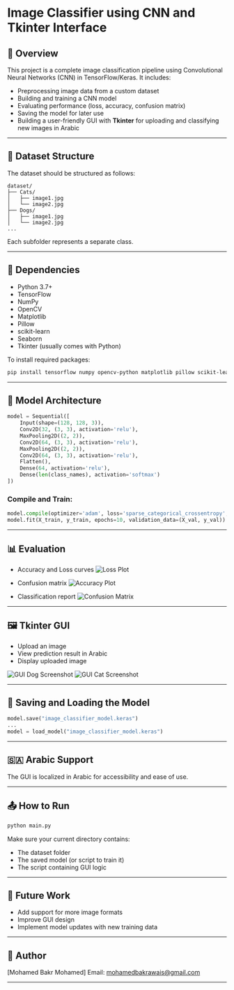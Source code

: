 # Image Classifier using CNN and Tkinter Interface

## 🧠 Overview

This project is a complete image classification pipeline using Convolutional Neural Networks (CNN) in TensorFlow/Keras. It includes:

* Preprocessing image data from a custom dataset
* Building and training a CNN model
* Evaluating performance (loss, accuracy, confusion matrix)
* Saving the model for later use
* Building a user-friendly GUI with **Tkinter** for uploading and classifying new images in Arabic

---

## 📁 Dataset Structure

The dataset should be structured as follows:

```
dataset/
├── Cats/
│   ├── image1.jpg
│   └── image2.jpg
├── Dogs/
│   ├── image1.jpg
│   └── image2.jpg
...
```

Each subfolder represents a separate class.

---

## 🔧 Dependencies

* Python 3.7+
* TensorFlow
* NumPy
* OpenCV
* Matplotlib
* Pillow
* scikit-learn
* Seaborn
* Tkinter (usually comes with Python)

To install required packages:

```bash
pip install tensorflow numpy opencv-python matplotlib pillow scikit-learn seaborn
```

---

## 🚀 Model Architecture

```python
model = Sequential([
    Input(shape=(128, 128, 3)),
    Conv2D(32, (3, 3), activation='relu'),
    MaxPooling2D((2, 2)),
    Conv2D(64, (3, 3), activation='relu'),
    MaxPooling2D((2, 2)),
    Conv2D(64, (3, 3), activation='relu'),
    Flatten(),
    Dense(64, activation='relu'),
    Dense(len(class_names), activation='softmax')
])
```

### Compile and Train:

```python
model.compile(optimizer='adam', loss='sparse_categorical_crossentropy', metrics=['accuracy'])
model.fit(X_train, y_train, epochs=10, validation_data=(X_val, y_val))
```

---

## 📊 Evaluation

* Accuracy and Loss curves
![Loss Plot](Images/Loss%20Plot.png)

* Confusion matrix
![Accuracy Plot](Images/Accuracy%20Plot.png)

* Classification report
![Confusion Matrix](Images/Confusion%20Matrix.png)

---

## 🖼️ Tkinter GUI

* Upload an image
* View prediction result in Arabic
* Display uploaded image

![GUI Dog Screenshot](Images/DOG.png)
![GUI Cat Screenshot](Images/CAT.png)

---

## 💾 Saving and Loading the Model

```python
model.save("image_classifier_model.keras")
...
model = load_model("image_classifier_model.keras")
```

---

## 🇸🇦 Arabic Support

The GUI is localized in Arabic for accessibility and ease of use.

---

## 📤 How to Run

```bash
python main.py
```

Make sure your current directory contains:

* The dataset folder
* The saved model (or script to train it)
* The script containing GUI logic

---

## 🙋 Future Work

* Add support for more image formats
* Improve GUI design
* Implement model updates with new training data

---

## 📌 Author

\[Mohamed Bakr Mohamed]
Email: [mohamedbakrawais@gmail.com](mohamedbakrawais@gmail.com)

---
